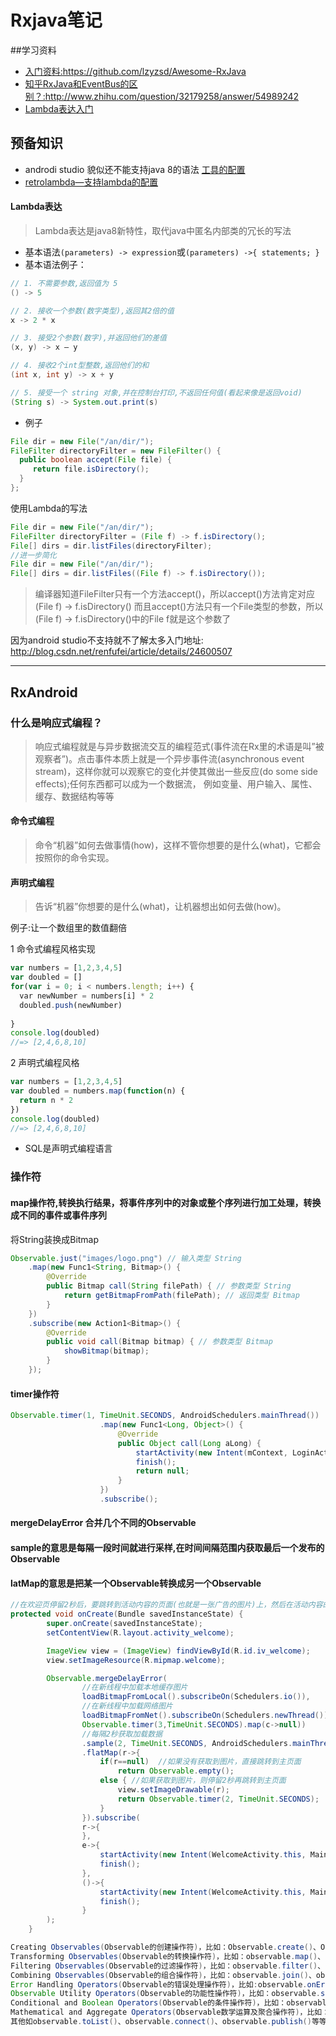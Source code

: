 # Rxjava笔记

##学习资料
- [入门资料:](https://github.com/lzyzsd/Awesome-RxJava)https://github.com/lzyzsd/Awesome-RxJava
- [知乎RxJava和EventBus的区别？:](http://www.zhihu.com/question/32179258/answer/54989242)http://www.zhihu.com/question/32179258/answer/54989242
- [Lambda表达入门](http://blog.csdn.net/renfufei/article/details/24600507)

## 预备知识
- androdi studio 貌似还不能支持java 8的语法 [工具的配置](http://stackoverflow.com/questions/23318109/is-it-possible-to-use-java-8-for-android-development)
- [retrolambda—支持lambda的配置](https://github.com/evant/gradle-retrolambda)

#### Lambda表达 
> Lambda表达是java8新特性，取代java中匿名内部类的冗长的写法

- 基本语法`(parameters) -> expression`或`(parameters) ->{ statements; }`
- 基本语法例子：

```java
// 1. 不需要参数,返回值为 5
() -> 5

// 2. 接收一个参数(数字类型),返回其2倍的值
x -> 2 * x

// 3. 接受2个参数(数字),并返回他们的差值
(x, y) -> x – y

// 4. 接收2个int型整数,返回他们的和
(int x, int y) -> x + y

// 5. 接受一个 string 对象,并在控制台打印,不返回任何值(看起来像是返回void)
(String s) -> System.out.print(s)
```


- 例子

```java
File dir = new File("/an/dir/");
FileFilter directoryFilter = new FileFilter() {
  public boolean accept(File file) {
     return file.isDirectory();
  }
};
```

使用Lambda的写法

```java
File dir = new File("/an/dir/");
FileFilter directoryFilter = (File f) -> f.isDirectory();
File[] dirs = dir.listFiles(directoryFilter);
//进一步简化
File dir = new File("/an/dir/");
File[] dirs = dir.listFiles((File f) -> f.isDirectory());
```
>编译器知道FileFilter只有一个方法accept()，所以accept()方法肯定对应(File f) -> f.isDirectory()
而且accept()方法只有一个File类型的参数，所以(File f) -> f.isDirectory()中的File f就是这个参数了

因为android studio不支持就不了解太多入门地址: http://blog.csdn.net/renfufei/article/details/24600507

***

## RxAndroid

### 什么是响应式编程？
>响应式编程就是与异步数据流交互的编程范式(事件流在Rx里的术语是叫”被观察者”)。点击事件本质上就是一个异步事件流(asynchronous event stream)，这样你就可以观察它的变化并使其做出一些反应(do some side effects);任何东西都可以成为一个数据流，
例如变量、用户输入、属性、缓存、数据结构等等


#### 命令式编程
>命令“机器”如何去做事情(how)，这样不管你想要的是什么(what)，它都会按照你的命令实现。

#### 声明式编程
>告诉“机器”你想要的是什么(what)，让机器想出如何去做(how)。

例子:让一个数组里的数值翻倍

1 命令式编程风格实现

```javascript
var numbers = [1,2,3,4,5]
var doubled = []
for(var i = 0; i < numbers.length; i++) {
  var newNumber = numbers[i] * 2
  doubled.push(newNumber)
 
}
console.log(doubled) 
//=> [2,4,6,8,10]
```

2 声明式编程风格

```javascript
var numbers = [1,2,3,4,5]
var doubled = numbers.map(function(n) {
  return n * 2
})
console.log(doubled) 
//=> [2,4,6,8,10]
```

- SQL是声明式编程语言



### 操作符

#### map操作符,转换执行结果，将事件序列中的对象或整个序列进行加工处理，转换成不同的事件或事件序列

将String装换成Bitmap 

```java
Observable.just("images/logo.png") // 输入类型 String
    .map(new Func1<String, Bitmap>() {
        @Override
        public Bitmap call(String filePath) { // 参数类型 String
            return getBitmapFromPath(filePath); // 返回类型 Bitmap
        }
    })
    .subscribe(new Action1<Bitmap>() {
        @Override
        public void call(Bitmap bitmap) { // 参数类型 Bitmap
            showBitmap(bitmap);
        }
    });
```

#### timer操作符

```java
Observable.timer(1, TimeUnit.SECONDS, AndroidSchedulers.mainThread())
                    .map(new Func1<Long, Object>() {
                        @Override
                        public Object call(Long aLong) {
                            startActivity(new Intent(mContext, LoginActivity.class));
                            finish();
                            return null;
                        }
                    })
                    .subscribe();
```

#### mergeDelayError 合并几个不同的Observable
#### sample的意思是每隔一段时间就进行采样,在时间间隔范围内获取最后一个发布的Observable
#### latMap的意思是把某一个Observable转换成另一个Observable
```java
//在欢迎页停留2秒后，要跳转到活动内容的页面(也就是一张广告的图片)上，然后在活动内容的页面停留2-3秒，再跳转到主页面；
protected void onCreate(Bundle savedInstanceState) {
        super.onCreate(savedInstanceState);
        setContentView(R.layout.activity_welcome);

        ImageView view = (ImageView) findViewById(R.id.iv_welcome);
        view.setImageResource(R.mipmap.welcome);

        Observable.mergeDelayError(
                //在新线程中加载本地缓存图片
                loadBitmapFromLocal().subscribeOn(Schedulers.io()),
                //在新线程中加载网络图片
                loadBitmapFromNet().subscribeOn(Schedulers.newThread()),
                Observable.timer(3,TimeUnit.SECONDS).map(c->null))
                //每隔2秒获取加载数据
                .sample(2, TimeUnit.SECONDS, AndroidSchedulers.mainThread())
                .flatMap(r->{
                    if(r==null)  //如果没有获取到图片，直接跳转到主页面
                        return Observable.empty();
                    else { //如果获取到图片，则停留2秒再跳转到主页面
                        view.setImageDrawable(r);
                        return Observable.timer(2, TimeUnit.SECONDS);
                    }
                }).subscribe(
                r->{
                },
                e->{
                    startActivity(new Intent(WelcomeActivity.this, MainActivity.class));
                    finish();
                },
                ()->{
                    startActivity(new Intent(WelcomeActivity.this, MainActivity.class));
                    finish();
                }
        );
    }
```

```java
Creating Observables(Observable的创建操作符)，比如：Observable.create()、Observable.just()、Observable.from()等等；
Transforming Observables(Observable的转换操作符)，比如：observable.map()、observable.flatMap()、observable.buffer()等等；
Filtering Observables(Observable的过滤操作符)，比如：observable.filter()、observable.sample()、observable.take()等等；
Combining Observables(Observable的组合操作符)，比如：observable.join()、observable.merge()、observable.combineLatest()等等；
Error Handling Operators(Observable的错误处理操作符)，比如:observable.onErrorResumeNext()、observable.retry()等等；
Observable Utility Operators(Observable的功能性操作符)，比如：observable.subscribeOn()、observable.observeOn()、observable.delay()等等；
Conditional and Boolean Operators(Observable的条件操作符)，比如：observable.amb()、observable.contains()、observable.skipUntil()等等；
Mathematical and Aggregate Operators(Observable数学运算及聚合操作符)，比如：observable.count()、observable.reduce()、observable.concat()等等；
其他如observable.toList()、observable.connect()、observable.publish()等等；
```